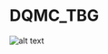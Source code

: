 # DQMC_TBG

![alt text](https://upload.wikimedia.org/wikipedia/de/thumb/8/89/Universit%C3%A4t_Z%C3%BCrich_logo.svg/1200px-Universit%C3%A4t_Z%C3%BCrich_logo.svg.png)
